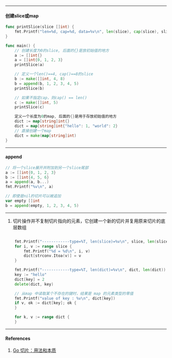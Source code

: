 

----

#### 创建slice或map



```go
func printSlice(slice []int) {
	fmt.Printf("len=%d, cap=%d, data=%v\n", len(slice), cap(slice), slice)
}

func main() {
	// 创建长度为0的slice, 后面的{}是放初始值的地方
	a := []int{}
	a = []int{0, 1, 2, 3}
	printSlice(a)

	// 定义一个len()==4, cap()==8的slice
	b := make([]int, 4, 8)
	b = append(b, 1, 2, 3, 4, 5)
	printSlice(b)

	// 如果不指定cap，则cap() == len()
	c := make([]int, 5)
	printSlice(c)

    定义一个长度为0的map, 后面的{}是用于存放初始值的地方
    dict := map[string]int{}
    dict = map[string]int{"hello": 1, "world": 2}
    // 直接创建一个map
    dict = make(map[string]int)
}
```



----

#### append

```go
// 将一个slice展开并附加到另一个slice尾部
a := []int{0, 1, 2, 3}
b := []int{4, 5, 6}
a = append(a, b...)
fmt.Printf("%v\n", a)

// 即使是nil的切片可以被追加
var empty []int
b = append(empty, 1, 2, 3, 4, 5)
```



----

1. 切片操作并不复制切片指向的元素，它创建一个新的切片并复用原来切片的底层数组



```go

	fmt.Printf("------------type=%T, len(slice)=%v\n", slice, len(slice))
	for i, v := range slice {
		fmt.Printf("%d = %d\n", i, v)
		dict[strconv.Itoa(v)] = v
	}

	fmt.Printf("------------type=%T, len(dict)=%v\n", dict, len(dict))
	key := "hello"
	dict[key] = 2
	delete(dict, key)

	// 从map 中读取某个不存在的键时，结果是 map 的元素类型的零值
	fmt.Printf("value of key : %v\n", dict[key])
	if v, ok := dict[key]; ok {
	}

	for k, v := range dict {
	}

```



----

#### References

1. [Go 切片：用法和本质](https://blog.go-zh.org/go-slices-usage-and-internals)